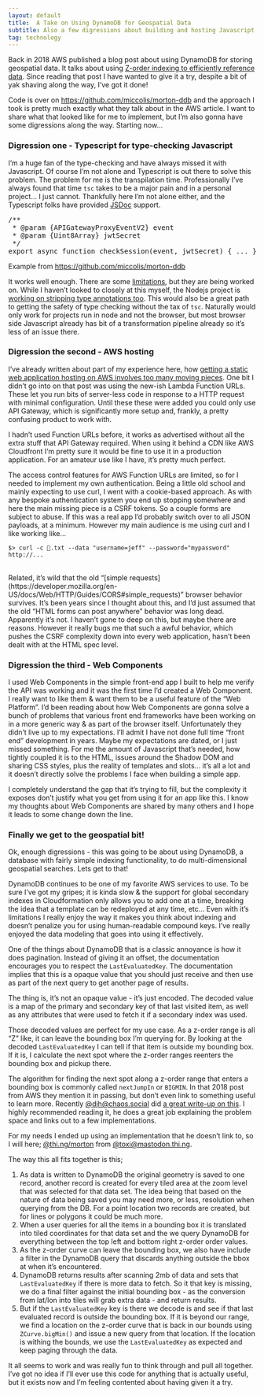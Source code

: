```yaml
---
layout: default
title:  A Take on Using DynamoDB for Geospatial Data
subtitle: Also a few digressions about building and hosting Javascript applications
tag: technology
---
```


Back in 2018 AWS published a blog post about using DynamoDB for storing geospatial data. It talks about using [Z-order indexing to efficiently reference data](https://aws.amazon.com/blogs/database/z-order-indexing-for-multifaceted-queries-in-amazon-dynamodb-part-1/). Since reading that post I have wanted to give it a try, despite a bit of yak shaving along the way, I’ve got it done!

Code is over on <a href="https://github.com/miccolis/morton-ddb">https://github.com/miccolis/morton-ddb</a> and the approach I took is pretty much exactly what they talk about in the AWS article. I want to share what that looked like for me to implement, but I’m also gonna have some digressions along the way. Starting now…

### Digression one - Typescript for type-checking Javascript

I’m a huge fan of the type-checking  and have always missed it with Javascript. Of course I’m not alone and Typescript is out there to solve this problem. The problem for me is the transpilation time. Professionally I’ve always found that time `tsc` takes to be a major pain and in a personal project… I just cannot. Thankfully here I’m not alone either, and the Typescript folks have provided <a href="https://jsdoc.app/">JSDoc</a> support. 

<div class="box">
<pre>
/**
 * @param {APIGatewayProxyEventV2} event
 * @param {Uint8Array} jwtSecret
 */
export async function checkSession(event, jwtSecret) { ... }
</pre>

<div class="is-size-7 pb-1">Example from <a href="https://github.com/miccolis/morton-ddb/blob/48caaa709fa936b43e533f23995fc85eff930384/src/lib/helpers.js#L110-L114">https://github.com/miccolis/morton-ddb</a></div>
</div>

It works well enough. There are some [limitations](https://www.typescriptlang.org/docs/handbook/jsdoc-supported-types.html#unsupported-tags), but they are being worked on. While I haven’t looked to closely at this myself, the Nodejs project is [working on stripping type annotations too](https://nodejs.org/en/learn/typescript/run-natively). This would also be a great path to getting the safety of type checking without the tax of `tsc`. Naturally would only work for projects run in node and not the browser, but most browser side Javascript already has bit of a transformation pipeline already so it’s less of an issue there.

### Digression the second - AWS hosting

I’ve already written about part of my experience here, how [getting a static web application hosting on AWS involves too many moving pieces](https://jeff.miccolis.net/posts/2024-11-09-hosting-hobby-app-aws.html).  One bit I didn’t go into on that post was using the new-ish Lambda Function URLs. These let you run bits of server-less code in response to a HTTP request with minimal configuration. Until these these were added you could only use API Gateway, which is significantly more setup and, frankly, a pretty confusing product to work with.

I hadn’t used Function URLs before, it works as advertised without all the extra stuff that API Gateway required. When using it behind a CDN like AWS Cloudfront I’m pretty sure it would be fine to use it in a production application. For an amateur use like I have, it’s pretty much perfect.

The access control features for AWS Function URLs are limited, so for I needed to implement my own authentication. Being a little old school and mainly expecting to use curl, I went with a cookie-based approach. As with any bespoke authentication system you end up stopping somewhere and here the main missing piece is a CSRF tokens. So a couple forms are subject to abuse. If this was a real app I’d probably switch over to all JSON payloads, at a minimum.  However my main audience is me using curl and I like working like...

    $> curl -c 🍪.txt --data "username=jeff" --password="mypassword" http://...

<br />
Related, it’s wild that the old “[simple requests](https://developer.mozilla.org/en-US/docs/Web/HTTP/Guides/CORS#simple_requests)” browser behavior survives. It’s been years since I thought about this, and I’d just assumed that the old “HTML forms can post anywhere” behavior was long dead. Apparently it’s not. I haven’t gone to deep on this, but maybe there are reasons. However it really bugs me that such a awful behavior, which pushes the CSRF complexity down into every web application, hasn’t been dealt with at the HTML spec level.

### Digression the third - Web Components

I used Web Components in the simple front-end app I built to help me verify the API was working and it was the first time I’d created a Web Component. I really want to like them & want them to be a useful feature of the “Web Platform”. I’d been reading about how Web Components are gonna solve a bunch of problems that various front end frameworks have been working on in a more generic way & as part of the browser itself. Unfortunately they didn’t live up to my expectations. I’ll admit I have not done full time “front end” development in years. Maybe my expectations are dated, or I just missed something. For me the amount of Javascript that’s needed, how tightly coupled it is to the HTML, issues around the Shadow DOM and sharing CSS styles, plus the reality of templates and slots… it’s all a lot and it doesn’t directly solve the problems I face when building a simple app. 

I completely understand the gap that it’s trying to fill, but the complexity it exposes don’t justify what you get from using it for an app like this. I know my thoughts about Web Components are shared by many others and I hope it leads to some change down the line.

### Finally we get to the geospatial bit!

Ok, enough digressions - this was going to be about using DynamoDB, a database with fairly simple indexing functionality, to do multi-dimensional geospatial searches. Lets get to that!

DynamoDB continues to be one of my favorite AWS services to use. To be sure I’ve got my gripes; it is kinda slow & the support for global secondary indexes in Cloudformation only allows you to add one at a time, breaking the idea that a template can be redeployed at any time, etc… Even with it’s limitations I really enjoy the way it makes you think about indexing and doesn’t penalize you for using human-readable compound keys. I’ve really enjoyed the data modeling that goes into using it effectively.

One of the things about DynamoDB that is a classic annoyance is how it does pagination. Instead of giving it an offset, the documentation encourages you to respect the `LastEvaluatedKey`. The documentation implies that this is a opaque value that you should just receive and then use as part of the next query to get another page of results. 

The thing is, it’s not an opaque value - it’s just encoded. The decoded value is a map of the primary and secondary key of that last visited item, as well as any attributes that were used to fetch it if a secondary index was used.

Those decoded values are perfect for my use case. As a z-order range is all “Z” like, it can leave the bounding box I’m querying for. By looking at the decoded `LastEvaluatedKey` I can tell if that item is outside my bounding box. If it is, I calculate the next spot where the z-order ranges reenters the bounding box and pickup there.

The algorithm for finding the next spot along a z-order range that enters a bounding box is commonly called `nextJumpIn` or `BIGMIN`. In that 2018 post from AWS they mention it in passing, but don’t even link to something useful to learn more. Recently <a href="https://chaos.social/@djh">@djh@chaos.social</a> did [a great write-up on this](https://www.openstreetmap.org/user/daniel-j-h/diary/406584). I highly recommended reading it, he does a great job explaining the problem space and links out to a few implementations.

For my needs I ended up using an implementation that he doesn’t link to, so I will here; <a href="https://www.npmjs.com/package/@thi.ng/morton">@thi.ng/morton</a> from <a href="https://mastodon.thi.ng/@toxi">@toxi@mastodon.thi.ng</a>. 

The way this all fits together is this;


1. As data is written to DynamoDB the original geometry is saved to one record, another record is created for every tiled area at the zoom level that was selected for that data set.  The idea being that based on the nature of data being saved you may need more, or less, resolution when querying from the DB. For a point location two records are created, but for lines or polygons it could be much more.
2. When a user queries for all the items in a bounding box it is translated into tiled coordinates for that data set and the we query DynamoDB for everything between the top left and bottom right z-order order values.
3. As the z-order curve can leave the bounding box, we also have include a filter in the DynamoDB query that discards anything outside the bbox at when it’s encountered.
4. DynamoDB returns results after scanning 2mb of data and sets that `LastEvaluatedKey` if there is more data to fetch. So it that key is missing, we do a final filter against the initial bounding box - as the conversion from lat/lon into tiles will grab extra data - and return results.
5. But if the `LastEvaluatedKey` key is there we decode is and see if that last evaluated record is outside the bounding box. If it is beyond our range, we find a location on the z-order curve that is back in our bounds using `ZCurve.bigMin()` and issue a new query from that location. If the location is withing the bounds, we use the `LastEvaluatedKey` as expected and keep paging through the data.

It all seems to work and was really fun to think through and pull all together. I’ve got no idea if I’ll ever use this code for anything that is actually useful, but it exists now and I’m feeling contented about having given it a try.


